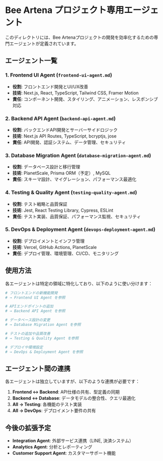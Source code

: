 # Bee Artena プロジェクト専用エージェント

このディレクトリには、Bee Artenaプロジェクトの開発を効率化するための専門エージェントが定義されています。

## エージェント一覧

### 1. Frontend UI Agent (`frontend-ui-agent.md`)
- **役割**: フロントエンド開発とUI/UX改善
- **技術**: Next.js, React, TypeScript, Tailwind CSS, Framer Motion
- **責任**: コンポーネント開発、スタイリング、アニメーション、レスポンシブ対応

### 2. Backend API Agent (`backend-api-agent.md`)
- **役割**: バックエンドAPI開発とサーバーサイドロジック
- **技術**: Next.js API Routes, TypeScript, bcryptjs, jose
- **責任**: API開発、認証システム、データ管理、セキュリティ

### 3. Database Migration Agent (`database-migration-agent.md`)
- **役割**: データベース設計と移行管理
- **技術**: PlanetScale, Prisma ORM（予定）, MySQL
- **責任**: スキーマ設計、マイグレーション、パフォーマンス最適化

### 4. Testing & Quality Agent (`testing-quality-agent.md`)
- **役割**: テスト戦略と品質保証
- **技術**: Jest, React Testing Library, Cypress, ESLint
- **責任**: テスト実装、品質保証、パフォーマンス監視、セキュリティ

### 5. DevOps & Deployment Agent (`devops-deployment-agent.md`)
- **役割**: デプロイメントとインフラ管理
- **技術**: Vercel, GitHub Actions, PlanetScale
- **責任**: デプロイ管理、環境管理、CI/CD、モニタリング

## 使用方法

各エージェントは特定の領域に特化しており、以下のように使い分けます：

```bash
# フロントエンドの新機能開発
# → Frontend UI Agent を参照

# APIエンドポイントの追加
# → Backend API Agent を参照

# データベース設計の変更
# → Database Migration Agent を参照

# テストの追加や品質改善
# → Testing & Quality Agent を参照

# デプロイや環境設定
# → DevOps & Deployment Agent を参照
```

## エージェント間の連携

各エージェントは独立していますが、以下のような連携が必要です：

1. **Frontend ↔ Backend**: API仕様の共有、型定義の同期
2. **Backend ↔ Database**: データモデルの整合性、クエリ最適化
3. **All → Testing**: 各機能のテスト実装
4. **All → DevOps**: デプロイメント要件の共有

## 今後の拡張予定

- **Integration Agent**: 外部サービス連携（LINE, 決済システム）
- **Analytics Agent**: 分析とレポーティング
- **Customer Support Agent**: カスタマーサポート機能